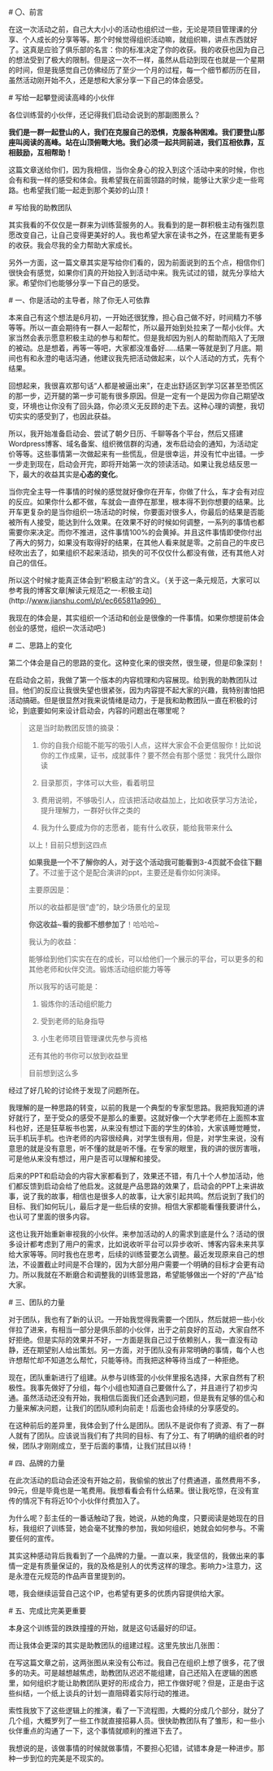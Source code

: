 \# 〇、前言

在这一次活动之前，自己大大小小的活动也组织过一些，无论是项目管理课的分享、个人成长的分享等等。那个时候觉得组织活动嘛，就组织嘛，讲点东西就好了。这真是应验了俱乐部的名言：你的标准决定了你的收获。我的收获也因为自己的想法受到了极大的限制。但是这一次不一样，虽然从启动到现在也就是一个星期的时间，但是我感觉自己仿佛经历了至少一个月的过程，每一个细节都历历在目，虽然活动刚开始不久，还是想和大家分享一下自己的体会感受。

\# 写给一起攀登阅读高峰的小伙伴

各位训练营的小伙伴，还记得我们启动会说到的那副图景么？

**我们是一群一起登山的人，我们在克服自己的恐惧，克服各种困难。我们要登山那座叫阅读的高峰。站在山顶俯瞰大地。我们必须一起共同前进，我们互相依靠，互相鼓励，互相帮助！**

这篇文章送给你们，因为我相信，当你全身心的投入到这个活动中来的时候，你也会有和我一样的感受和体会。我希望我在前面领路的时候，能够让大家少走一些弯路。也希望我们能一起走到那个美妙的山顶！

\# 写给我的助教团队

其实我看的不仅仅是一群来为训练营服务的人。我看到的是一群积极主动有强烈意愿改变自己，让自己变得更美好的人。我也希望大家在读书之外，在这里能有更多的收获。我会尽我的全力帮助大家成长。

另外一方面，这一篇文章其实是写给你们看的，因为前面说到的五个点，相信你们很快会有感觉，如果你们真的开始投入到活动中来。我先试过的错，就先分享给大家。希望你们也能够分享一下自己的感受。



\# 一、你是活动的主导者，除了你无人可依靠

本来自己有这个想法是6月初，一开始还很犹豫，担心自己做不好，时间精力不够等等。所以一直会期待有一群人一起帮忙，所以最开始到处拉来了一帮小伙伴。大家当然会表示愿意积极主动的参与和帮忙。但是我却因为别人的帮助而陷入了无限的被动。总是想着，再等一等吧，大家都没准备好......结果一等就是到了月底。期间也有和永澄的电话沟通，他建议我先把活动做起来，以个人活动的方式，先有个结果。

回想起来，我很喜欢那句话“人都是被逼出来”，在走出舒适区到学习区甚至恐慌区的那一步，迈开腿的第一步可能有很多原因。但是一定有一个是因为你自己期望改变，环境也让你没有了回头路，你必须义无反顾的走下去。这种心理的调整，我切切实实的感受到了，也因此获益。

所以，我开始准备启动会、尝试了朝夕日历、千聊等各个平台，然后又搭建Wordpress博客、域名备案、组织微信群的沟通，发布启动会的通知，为活动定价等等。这些事情第一次做起来有一些慌乱，但是很幸运，并没有忙中出错。一步一步走到现在，启动会开完，即将开始第一次的领读活动。如果让我总结反思一下，最大的收益其实是**心态的变化**。

当你完全主导一件事情的时候的感觉就好像你在开车，你做了什么，车才会有对应的反应。如果你什么都不做，车就会一直停在那里，根本得不到你想要的结果。比开车更复杂的是当你组织一场活动的时候，你要面对很多人，你最后的结果是否能被所有人接受，能达到什么效果。在效果不好的时候如何调整，一系列的事情也都需要你来决定。而你不推进，这件事情100%的会黄掉。并且这件事情即使你付出了再大的努力，如果没有取得好的结果，在其他人看来就是零。之前自己的牛皮已经吹出去了，如果组织不起来活动，损失的可不仅仅什么都没有做，还有其他人对自己的信任。

所以这个时候才能真正体会到“积极主动”的含义。（关于这一条元规范，大家可以参考我的博客文章\[解读元规范之一-积极主动\]\(http:\/\/www.jianshu.com\/p\/ec665811a996）

我现在的体会是，其实组织一个活动和创业是很像的一件事情。如果你想提前体会创业的感觉，组织一次活动吧:\)

\# 二、思路上的变化

第二个体会是自己的思路的变化。这种变化来的很突然，很生硬，但是印象深刻！

在启动会之前，我做了第一个版本的内容梳理和内容展现。给到我的助教团队过目。他们的反应让我很失望也很紧张，因为内容提不起大家的兴趣，我特别害怕把活动搞砸。但是很显然对我来说情绪是动力，于是我和助教团队一直在积极的讨论，到底要如何来设计启动会，内容的问题出在哪里呢？

> 这是当时助教团反馈的摘录：
> 
> 1. 你的自我介绍能不能写的吸引人点，这样大家会不会更信服你！比如说你的工作成果，证书，成就事件？要不然会有那个感觉：我凭什么跟你读
> 
> 2. 目录那页，字体可以大些，看着明显
> 
> 3. 费用说明，不够吸引人，应该把活动收益加上，比如收获学习方法论，提升理解力，一群好伙伴之类的
> 
> 4. 我为什么要成为你的志愿者，能有什么收获，能给我带来什么
> 
> 以上！目前只想到这四点
> 
> 
> 
> **如果我是一个不了解你的人，对于这个活动我可能看到3-4页就不会往下翻了**。不过鉴于这个是配合演讲的ppt，主要还是看你如何演绎。
> 
> 主要原因是：
> 
> 所以的收益都是很“虚”的，缺少场景化的呈现
> 
> **你这收益~看的我都不想参加了**！哈哈哈~
> 
> 我认为的收益：
> 
> 能够给到他们实实在在的成长，可以给他们一个展示的平台，可以更多的和其他老师和伙伴交流。锻炼活动组织能力等等
> 
> 所以我写的话可能是：
> 
> 1. 锻炼你的活动组织能力
> 
> 2. 受到老师的贴身指导
> 
> 3. 小生老师项目管理课优先参与资格
> 
> 还有其他的书你可以放到收益里
> 
> 目前想到这么多



经过了好几轮的讨论终于发现了问题所在。



我理解的是一种思路的转变，以前的我是一个典型的专家型思路。我把我知道的讲好就行了，至于受众的感受不是那么的重要。这就好像一个大学老师在上面照本宣科也好，还是狂草板书也罢，从来没有想过下面的学生的体验，大家该睡觉睡觉，玩手机玩手机。也许老师的内容很经典，对学生很有用，但是，对学生来说，没有意思的就是没有意思，听不懂的就是听不懂。在专家的眼里，我的讲的很厉害哦，可是他从来没有想过，用户是否可以理解和接受。

后来的PPT和启动会的内容大家都看到了，效果还不错，有几十个人参加活动，他们都反馈到启动会给了他启发。这就是产品思路的效果了，启动会的PPT上来讲故事，说了我的故事，相信也是很多人的故事，让大家引起共鸣。然后说到了我们的目标、我们如何玩儿，最后才是一些后续的安排。相信大家都能看懂我要讲什么，也认可了里面的很多内容。

这也让我开始重新审视我的小伙伴。来参加活动的人的需求到底是什么？活动的很多设计都考虑到了用户的需求，比如说收听平台可以异步收听、博客内容未来共享给大家等等。同时我也在思考，后续的训练营要怎么调整。最近发现原来自己的想法，不设置截止时间是不合理的，因为大部分用户需要一个明确的目标才会更有动力。所以我就在不断磨合和调整我的训练营思路，希望能够做出一个好的“产品”给大家。

\# 三、团队的力量

对于团队，我也有了新的认识。一开始我觉得我需要一个团队，然后就把一些小伙伴拉了进来，有相当一部分是俱乐部的小伙伴，出于之前良好的互动，大家自然不好拒绝。但是实际的效果并不好，一方面是我自己过于依赖别人，我一直没有动静，还在期望别人给出策划。另一方面，对于团队没有非常明确的事情，每个人也许想帮忙却不知道怎么帮忙，只能等待。而我把这种等待当成了一种拒绝。

现在，团队重新进行了组建。从参与训练营的小伙伴里报名选择，大家自然有了积极性。我事先做好了分组，每个小组也知道自己要做什么了，并且进行了初步沟通。虽然活动还没有开始，我相信后面我们还会遇到问题，但是我有足够的信心和力量来解决问题，让我们的团队顺利向前走！后面也会持续的分享感受的。

在这种前后的差异里，我体会到了什么是团队。团队不是说你有了资源、有了一群人就有了团队。应该说当我们有了共同的目标、有了分工、有了明确的组织者的时候，团队才刚刚成立，至于后面的事情，让我们拭目以待！



\# 四、品牌的力量

在此次活动的启动会还没有开始之前，我偷偷的放出了付费通道，虽然费用不多，99元，但是毕竟也是一笔费用。我想看看会有什么结果。很让我吃惊，在没有宣传的情况下有将近10个小伙伴付费加入了。

为什么呢？彭主任的一番话触动了我，她说，从她的角度，只要阅读是她现在的目标，我组织了训练营，她会毫不犹豫的参加，我如何组织，她就会如何参与。不需要任何的宣传。

其实这种感动背后我看到了一个品牌的力量。一直以来，我坚信的，我做出来的事情一定是有质量保证的，我的及格是别人的优秀这样的理念。影响力&gt;注意力，这是永澄在元规范的作品声音里提到的。

嗯，我会继续运营自己这个IP，也希望有更多的优质内容提供给大家。

\# 五、完成比完美更重要

本身这个训练营的跌跌撞撞的开始，就是这句话最好的印证。

而让我体会更深的其实是助教团队的组建过程。这里先放出几张图：





在写这篇文章之前，这两张图从来没有公布过。我自己在组织上想了很多，花了很多的功夫。可是越想越焦虑，助教团队迟迟不能组建，自己还陷入在逻辑的困惑里，如何组织才能让助教团队更好的形成合力，把工作做好呢？但是，正是由于这些纠结，一个纸上谈兵的计划一直阻碍着实际行动的推进。

索性我放下了这些逻辑上的推演，看了一下流程图，大概的分成几个部分，就分了几个组，大概罗列了一些工作就直接招募人员。很快助教团队有了雏形，和一些小伙伴重点的沟通了一下，这个事情就顺利的推进下去了。

我想说的是，该做事情的时候就做事情，不要担心犯错，试错本身是一种进步。那种一步到位的完美是不现实的。

